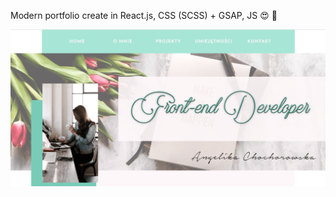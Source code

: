 Modern portfolio create in React.js, CSS (SCSS) + GSAP, JS :heart_eyes: :rocket:

![](src/assets/images/screen-portfolio.png)

